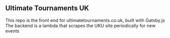 
## Ultimate Tournaments UK

This repo is the front end for ultimatetournaments.co.uk, built with Gatsby.js
The backend is a lambda that scrapes the UKU site periodically for new events